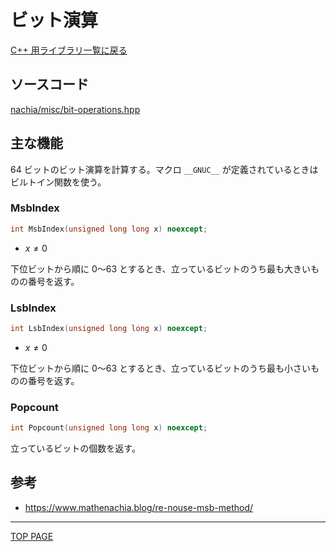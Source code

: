 # ビット演算

[C++ 用ライブラリ一覧に戻る](../index.md)

## ソースコード

[nachia/misc/bit-operations.hpp](https://github.com/NachiaVivias/cp-library/blob/main/Cpp/Include/nachia/misc/bit-operations.hpp)

## 主な機能

64 ビットのビット演算を計算する。マクロ `__GNUC__` が定義されているときはビルトイン関数を使う。

### MsbIndex

```c++
int MsbIndex(unsigned long long x) noexcept;
```

* $x\neq 0$

下位ビットから順に $0$～$63$ とするとき、立っているビットのうち最も大きいものの番号を返す。

### LsbIndex

```c++
int LsbIndex(unsigned long long x) noexcept;
```

* $x\neq 0$

下位ビットから順に $0$～$63$ とするとき、立っているビットのうち最も小さいものの番号を返す。

### Popcount

```c++
int Popcount(unsigned long long x) noexcept;
```

立っているビットの個数を返す。

## 参考

- https://www.mathenachia.blog/re-nouse-msb-method/

---

[TOP PAGE](https://nachiavivias.github.io/cp-library/)


<script type="text/x-mathjax-config">MathJax.Hub.Config({tex2jax:{inlineMath:[['\$','\$']],processEscapes:true},CommonHTML: {matchFontHeight:false}});</script>
<script type="text/javascript" async src="https://cdnjs.cloudflare.com/ajax/libs/mathjax/2.7.1/MathJax.js?config=TeX-MML-AM_CHTML"></script>


